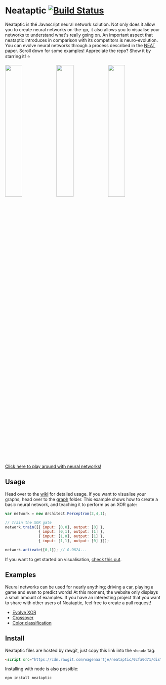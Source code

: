 # Neataptic [![Build Status](https://travis-ci.org/wagenaartje/neataptic.svg?branch=master)](https://travis-ci.org/wagenaartje/neataptic)

Neataptic is thé Javascript neural network solution. Not only does it allow you to create neural networks on-the-go, it also allows you
to visualise your networks to understand what's really going on. An important aspect that neataptic introduces in comparison with its
competitors is neuro-evolution. You can evolve neural networks through a process described in the 
[NEAT](http://nn.cs.utexas.edu/downloads/papers/stanley.gecco02_1.pdf) paper. Scroll down for some examples! Appreciate the repo? Show it by starring it! :star:

<img src="https://i.gyazo.com/5f05245edc02d4c28097d40928568ee1.png" width="33%"/><img src="https://i.gyazo.com/0c2009a073053af5d3729bd361f8b8a6.png" width="33%"/><img src="https://i.gyazo.com/9934cb575d0c24a6faa23dbc3a055ffd.png" width="33%"/>
[Click here to play around with neural networks!](https://wagenaartje.github.io/neataptic/articles/crossover/)

## Usage
Head over to the [wiki](https://github.com/wagenaartje/neataptic/wiki) for detailed usage. If you want to visualise your graphs, head
over to the [graph](https://github.com/wagenaartje/neataptic/tree/master/graph) folder. This example shows how to create a basic neural network, and teaching it to perform as an XOR gate:

```javascript
var network = new Architect.Perceptron(2,4,1);

// Train the XOR gate
network.train([{ input: [0,0], output: [0] },
               { input: [0,1], output: [1] },
               { input: [1,0], output: [1] },
               { input: [1,1], output: [0] }]);

network.activate([0,1]); // 0.9824...
```

If you want to get started on visualisation, [check this out](https://github.com/wagenaartje/neataptic/wiki/Visualising-101).

## Examples
Neural networks can be used for nearly anything; driving a car, playing a game and even to predict words! At this moment, 
the website only displays a small amount of examples. If you have an interesting project that you want to share with other users
of Neataptic, feel free to create a pull request!

- [Evolve XOR](https://wagenaartje.github.io/neataptic/articles/evolvexor/)
- [Crossover](https://wagenaartje.github.io/neataptic/articles/crossover/)
- [Color classification](https://wagenaartje.github.io/neataptic/articles/classifycolors/)

## Install
Neataptic files are hosted by rawgit, just copy this link into the `<head>` tag:
```html
<script src="https://cdn.rawgit.com/wagenaartje/neataptic/0cfa0d71/dist/neataptic.js"></script>
```

Installing with node is also possible:

```javascript
npm install neataptic
```
